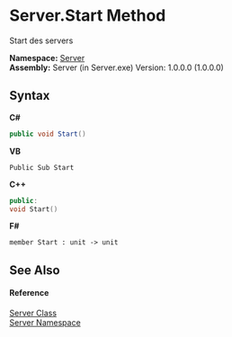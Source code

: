 # Server.Start Method 
 

Start des servers

**Namespace:**&nbsp;<a href="01fb5fc4-553e-1341-981f-f7b97fb52f82">Server</a><br />**Assembly:**&nbsp;Server (in Server.exe) Version: 1.0.0.0 (1.0.0.0)

## Syntax

**C#**<br />
``` C#
public void Start()
```

**VB**<br />
``` VB
Public Sub Start
```

**C++**<br />
``` C++
public:
void Start()
```

**F#**<br />
``` F#
member Start : unit -> unit 

```


## See Also


#### Reference
<a href="5999b792-e710-3c19-d9ed-4af250206c90">Server Class</a><br /><a href="01fb5fc4-553e-1341-981f-f7b97fb52f82">Server Namespace</a><br />